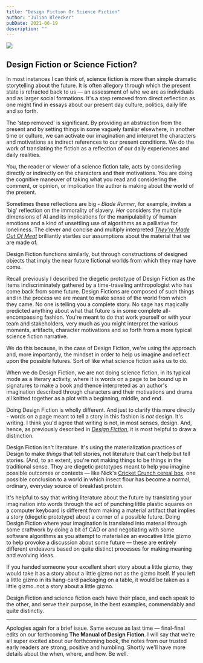 ```yaml
---
title: "Design Fiction Or Science Fiction"
author: "Julian Bleecker"
pubDate: 2021-06-19
description: ""
---
```


![](/bd-images/design-fiction-or-science-fiction/design-fiction-or-science-fiction_eef4ccde-fef7-41a4-8589-84495344ee56.jpg) 

## Design Fiction or Science Fiction?

In most instances I can think of, science fiction is more than simple dramatic storytelling about the future. It is often allegory through which the present state is refracted back to us — an assessment of who we are as individuals and as larger social formations. It's a step removed from direct reflection as one might find in essays about our present day culture, politics, daily life and so forth. 

The 'step removed' is significant. By providing an abstraction from the present and by setting things in some vaguely famiiar elsewhere, in another time or culture, we can activate our imagination and interpret the characters and motivations as indirect references to our present conditions. We do the work of translating the fiction as a reflection of our daily experiences and daily realities.

You, the reader or viewer of a science fiction tale, acts by considering directly or indirectly on the characters and their motivations. You are doing the cognitive maneuver of taking what you read and considering the comment, or opinion, or implication the author is making about the world of the present. 

Sometimes these reflections are big - _Blade Runner_, for example, invites a 'big' reflection on the immorality of slavery.  _Her_ considers the multiple dimensions of AI and its implications for the manipulability of human emotions and a kind of unsettling use of algorithms as a palliative for loneliness. The clever and concise and multiply interpreted [_They're Made Out Of Meat_](https://youtu.be/7tScAyNaRdQ) brilliantly startles our assumptions about the material that we are made of.

Design Fiction functions similarly, but through constructions of designed objects that imply the near future fictional worlds from which they may have come. 

Recall previously I described the diegetic prototype of Design Fiction as the items indiscriminately gathered by a time-traveling anthropologist who has come back from some future. Design Fictions are composed of such things and in the process we are meant to make sense of the world from which they came. No one is telling you a complete story. No sage has magically predicted anything about what that future is in some complete all-encompassing fashion. You're meant to do that work yourself or with your team and stakeholders, very much as you might interpret the various moments, artifacts, character motivations and so forth from a more typical science fiction narrative.

We do this because, in the case of Design Fiction, we're using the approach and, more importantly, the mindset in order to help us imagine and reflect upon the possible futures. Sort of like what science fiction asks us to do.

When we do Design Fiction, we are not doing science fiction, in its typical mode as a literary activity, where it is words on a page to be bound up in signatures to make a book and thence interpreted as an author's imagination described through characters and their motivations and drama all knitted together as a plot with a beginning, middle, and end.

Doing Design Fiction is wholly different. And just to clarify this more directly - words on a page meant to tell a story in this fashion is _not_ design. It's writing. I think you'd agree that writing is not, in most senses, design. And, hence, as previously described in [_Design Fiction_](https://blog.nearfuturelaboratory.com/2009/03/17/design-fiction-a-short-essay-on-design-science-fact-and-fiction/), it is most helpful to draw a distinction. 

Design Fiction isn't literature. It's using the materialization practices of Design to make _things_ that tell stories, not literature that can't help but tell stories. (And, to an extent, you're not making things to be things in the traditional sense. They are diegetic prototypes meant to help you imagine possible outcomes or contexts — like Nick's [Cricket Crunch cereal box](https://buttondown.email/designfiction/archive/whats-breakfast-cereal-got-to-do-with-the-future/), one possible conclusion to a world in which insect flour has become a normal, ordinary, everyday source of breakfast protein.

It's helpful to say that writing literature about the future by translating your imagination into words through the act of punching little plastic squares on a computer keyboard is different from making a material artifact that implies a story (diegetic prototype) about a corner of a possible future. Doing Design Fiction where your imagination is translated into material through some craftwork by doing a bit of CAD or and negotiating with some software algorithms as you attempt to materialize an evocative little gizmo to help provoke a discussion about some future — these are entirely different endeavors based on quite distinct processes for making meaning and evolving ideas.

If you handed someone your excellent short story about a little gizmo, they would take it as a story about a little gizmo not as the gizmo itself. If you left a little gizmo in its hang-card packaging on a table, it would be taken as a little gizmo..not a story about a little gizmo.

Design Fiction and science fiction each have their place, and each speak to the other, and serve their purpose, in the best examples, commendably and quite distinctly.

---

Apologies again for a brief issue. Same excuse as last time — final-final edits on our forthcoming **The Manual of Design Fiction**.  I will say that we're all super excited about our forthcoming book, the notes from our trusted early readers are strong, positive and humbling. Shortly we'll have more details about the when, where, and how. Be well.